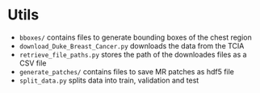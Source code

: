 # Utils

*  `bboxes/` contains files to generate bounding boxes of the chest region
*  `download_Duke_Breast_Cancer.py` downloads the data from the TCIA
*  `retrieve_file_paths.py` stores the path of the downloades files as a CSV file
*  `generate_patches/` contains files to save MR patches as hdf5 file
*  `split_data.py` splits data into train, validation and test
